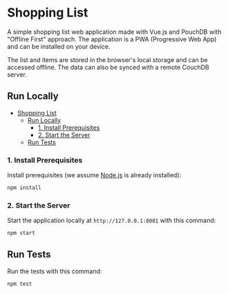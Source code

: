 # Shopping List
A simple shopping list web application made with Vue.js and PouchDB with "Offline First" approach. The application is a PWA (Progressive Web App) and can be installed on your device.

The list and items are stored in the browser's local storage and can be accessed offline. The data can also be synced with a remote CouchDB server.
## Run Locally

- [Shopping List](#shopping-list)
  - [Run Locally](#run-locally)
    - [1. Install Prerequisites](#1-install-prerequisites)
    - [2. Start the Server](#2-start-the-server)
  - [Run Tests](#run-tests)

### 1. Install Prerequisites

Install prerequisites (we assume [Node.js](https://nodejs.org/) is already installed):

```bash
npm install 
```
### 2. Start the Server
Start the application locally at `http://127.0.0.1:8081` with this command:

```bash
npm start
```

## Run Tests

Run the tests with this command:

```bash
npm test
```